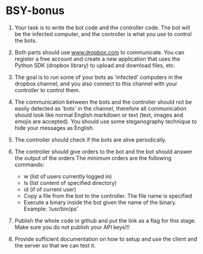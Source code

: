 # BSY-bonus

1. Your task is to write the bot code and the controller code. The bot will be the infected computer, and the controller is what you use to control the bots.

2. Both parts should use www.dropbox.com to communicate. You can register a free account and create a new application that uses the Python SDK (dropbox library) to upload and download files, etc.

3. The goal is to run some of your bots as 'infected' computers in the dropbox channel, and you also connect to this channel with your controller to control them.

4. The communication between the bots and the controller should not be easily detected as 'bots' in the channel, therefore all communication should look like normal English markdown or text (text, images and emojis are accepted). You should use some steganography technique to hide your messages as English.

5. The controller should check if the bots are alive periodically.

6. The controller should give orders to the bot and the bot should answer the output of the orders
The minimum orders are the following commands:
	- w (list of users currently logged in)
	- ls <PATH> (list content of specified directory)
	- id (if of current user)
	- Copy a file from the bot to the controller. The file name is specified
	- Execute a binary inside the bot given the name of the binary. Example: ‘/usr/bin/ps’

7. Publish the whole code in github and put the link as a flag for this stage. Make sure you do not publish your API keys!!!

8. Provide sufficient documentation on how to setup and use the client and the server so that we can test it.

